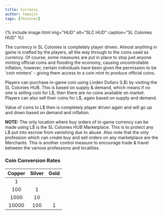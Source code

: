 ```yaml
---
title: Currency
author: temujin
tags: [features]
---
```

{% include image.html img="HUD" alt="SLC HUD" caption="SL Colonies HUD" %}

The currency in SL Colonies is completely player driven. Almost anything in game is crafted by the players, all the way through to the coins used as currency. Of course, some measures are put in place to stop just anyone minting official coins and flooding the economy, causing uncontrollable inflation, however, certain individuals have been given the permission to be 'coin minters' - giving them access to a coin mint to produce official coins. 

Players can purchase in-game coin using Linden Dollars (L$) by visiting the SL Colonies HUB. This is based on supply & demand, which means if no one is selling coin for L$, then there are no coins available on market. 
Players can also sell their coins for L$, again based on supply and demand. 

Value of coins to L$ then is completely player driven again and will go up and down based on demand and inflation.

**NOTE:** The only location where buy orders of in-game currency can be made using L$ is the SL Colonies HUB Marketplace. This is to protect any L$ put into escrow from vanishing due to abuse. Also note that the only profession which can create buy and sell orders on any marketplace are the Merchants. This is another control measure to encourage trade & travel between the various professions and localities. 

### Coin Conversion Rates

| Copper | Silver | Gold |
|:------:|:------:|:----:|
|     1  |        |      |
|   100  |    1   |      |
|  1000  |   10   |      |
| 10000  |  100   |  1   |